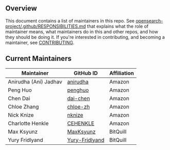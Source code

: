 ## Overview

This document contains a list of maintainers in this repo. See [opensearch-project/.github/RESPONSIBILITIES.md](https://github.com/opensearch-project/.github/blob/main/RESPONSIBILITIES.md#maintainer-responsibilities) that explains what the role of maintainer means, what maintainers do in this and other repos, and how they should be doing it. If you're interested in contributing, and becoming a maintainer, see [CONTRIBUTING](CONTRIBUTING.md).

## Current Maintainers

| Maintainer            | GitHub ID                                           | Affiliation |
| --------------------- | --------------------------------------------------- | ----------- |
| Anirudha (Ani) Jadhav | [anirudha](https://github.com/anirudha)             | Amazon      |
| Peng Huo              | [penghuo](https://github.com/penghuo)               | Amazon      |
| Chen Dai              | [dai-chen](https://github.com/dai-chen)             | Amazon      |
| Chloe Zhang           | [chloe-zh](https://github.com/chloe-zh)             | Amazon      |
| Nick Knize            | [nknize](https://github.com/nknize)                 | Amazon      |
| Charlotte Henkle      | [CEHENKLE](https://github.com/CEHENKLE)             | Amazon      |
| Max Ksyunz            | [MaxKsyunz](https://github.com/MaxKsyunz)           | BitQuill    |
| Yury Fridlyand        | [Yury-Fridlyand](https://github.com/Yury-Fridlyand) | BitQuill    |